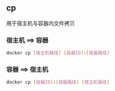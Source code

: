 <!--
 * @Description: 
 * @Version: 1.0
 * @Author: DaLao
 * @Email: dalao_li@163.com
 * @Date: 2021-11-09 00:07:41
 * @LastEditors: DaLao
 * @LastEditTime: 2022-02-19 21:31:00
-->

## cp

用于宿主机与容器内文件拷贝


### 宿主机 ==> 容器

```sh
docker cp [宿主机路径] [容器ID]:[容器路径]
```


### 容器 ==> 宿主机

```sh
docker cp [容器ID]:[容器路径] [宿主机路径]
```
